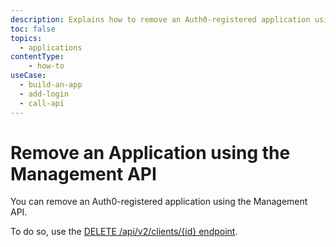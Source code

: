 ```yaml
---
description: Explains how to remove an Auth0-registered application using the Auth0 Management API.
toc: false
topics:
  - applications
contentType: 
    - how-to
useCase:
  - build-an-app
  - add-login
  - call-api
---
```


# Remove an Application using the Management API

You can remove an Auth0-registered application using the Management API.

To do so, use the [DELETE /api/v2/clients/{id} endpoint](/api/management/v2#!/Clients/delete_clients_by_id).
